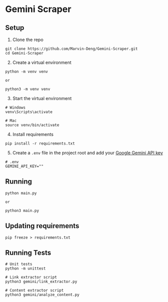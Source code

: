 # Gemini Scraper

## Setup

1. Clone the repo
```shell
git clone https://github.com/Marvin-Deng/Gemini-Scraper.git
cd Gemini-Scraper
```

2. Create a virtual environment
```shell
python -m venv venv

or

python3 -m venv venv
```

3. Start the virtual environment
```shell
# Windows
venv\Scripts\activate

# Mac
source venv/bin/activate
```

4. Install requirements
```shell
pip install -r requirements.txt
```

5. Create a `.env` file in the project root and add your [Google Gemini API key](https://aistudio.google.com/app/apikey)
```shell
# .env
GEMINI_API_KEY=""
```

## Running

```shell
python main.py

or 

python3 main.py
```

## Updating requirements

```shell
pip freeze > requirements.txt
```

## Running Tests

```shell
# Unit tests
python -m unittest

# Link extractor script
python3 gemini/link_extractor.py

# Content extractor script
python3 gemini/analyze_content.py
```